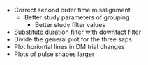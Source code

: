 - Correct second order time misalignment
  - Better study parameters of grouping
    - Better study filter values
- Substitute duration filter with downfact filter
- Divide the general plot for the three saps
- Plot horiontal lines in DM trial changes
- Plots of pulse shapes larger 